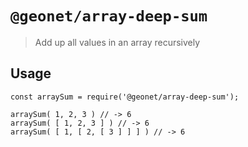 # `@geonet/array-deep-sum`

> Add up all values in an array recursively

## Usage

```
const arraySum = require('@geonet/array-deep-sum');

arraySum( 1, 2, 3 ) // -> 6
arraySum( [ 1, 2, 3 ] ) // -> 6
arraySum( [ 1, [ 2, [ 3 ] ] ] ) // -> 6
```
